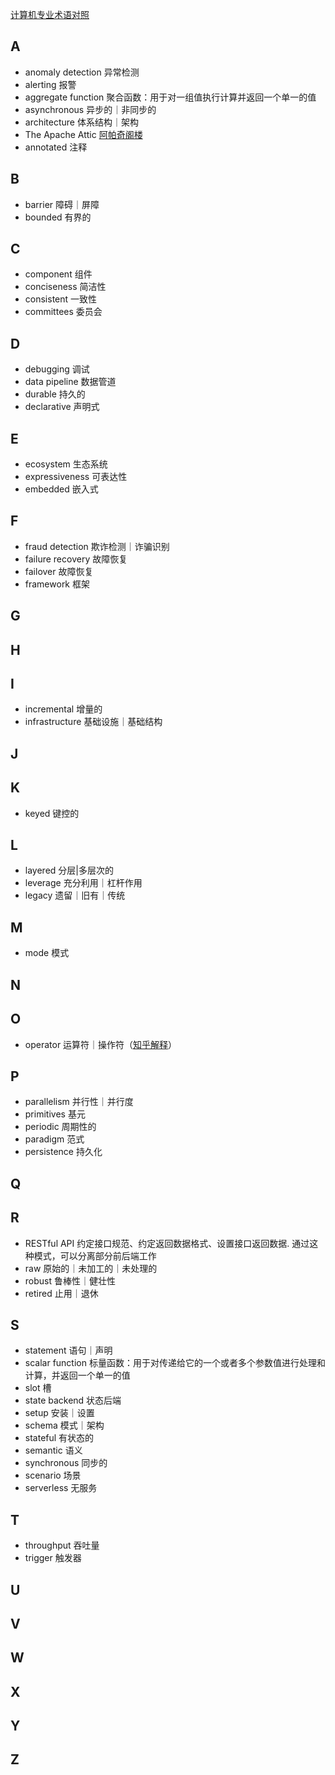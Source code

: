 [计算机专业术语对照](https://github.com/EarsEyesMouth/computerese-cross-references)

## A
* anomaly detection 异常检测
* alerting 报警
* aggregate function 聚合函数：用于对一组值执行计算并返回一个单一的值
* asynchronous 异步的｜非同步的
* architecture 体系结构｜架构
* The Apache Attic [阿帕奇阁楼](https://zh.wikipedia.org/zh-hans/Apache_Attic)
* annotated 注释

## B
* barrier 障碍｜屏障
* bounded 有界的

## C
* component 组件
* conciseness 简洁性
* consistent 一致性
* committees 委员会

## D
* debugging 调试
* data pipeline 数据管道
* durable 持久的
* declarative 声明式

## E
* ecosystem 生态系统
* expressiveness 可表达性
* embedded 嵌入式

## F
* fraud detection 欺诈检测｜诈骗识别
* failure recovery 故障恢复
* failover 故障恢复
* framework 框架

## G

## H

## I
* incremental 增量的
* infrastructure 基础设施｜基础结构

## J

## K
* keyed 键控的

## L
* layered 分层|多层次的
* leverage 充分利用｜杠杆作用
* legacy 遗留｜旧有｜传统

## M
* mode 模式

## N

## O
* operator 运算符｜操作符（[知乎解释](https://www.zhihu.com/question/34670236)）

## P
* parallelism 并行性｜并行度
* primitives 基元
* periodic 周期性的
* paradigm 范式
* persistence 持久化

## Q

## R
* RESTful API 约定接口规范、约定返回数据格式、设置接口返回数据. 通过这种模式，可以分离部分前后端工作
* raw 原始的｜未加工的｜未处理的
* robust 鲁棒性｜健壮性
* retired 止用｜退休

## S
* statement 语句｜声明
* scalar function 标量函数：用于对传递给它的一个或者多个参数值进行处理和计算，并返回一个单一的值
* slot 槽
* state backend 状态后端
* setup 安装｜设置
* schema 模式｜架构
* stateful 有状态的
* semantic 语义
* synchronous 同步的
* scenario 场景
* serverless 无服务

## T
* throughput 吞吐量
* trigger 触发器

## U

## V

## W

## X

## Y

## Z
